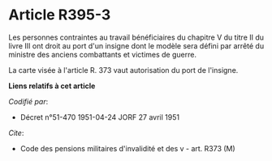 # Article R395-3

Les personnes contraintes au travail bénéficiaires du chapitre V du titre II du livre III ont droit au port d'un insigne dont
le modèle sera défini par arrêté du ministre des anciens combattants et victimes de guerre.

La carte visée à l'article R. 373 vaut autorisation du port de l'insigne.

**Liens relatifs à cet article**

_Codifié par_:

  - Décret n°51-470 1951-04-24 JORF 27 avril 1951

_Cite_:

  - Code des pensions militaires d'invalidité et des v - art. R373 (M)
